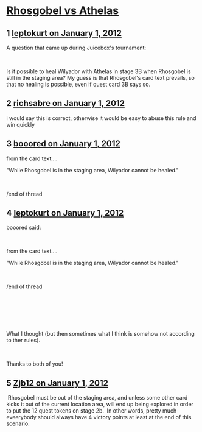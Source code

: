 # [Rhosgobel vs Athelas](https://community.fantasyflightgames.com/topic/58289-rhosgobel-vs-athelas/)

## 1 [leptokurt on January 1, 2012](https://community.fantasyflightgames.com/topic/58289-rhosgobel-vs-athelas/?do=findComment&comment=573407)

A question that came up during Juicebox's tournament:

 

Is it possible to heal Wilyador with Athelas in stage 3B when Rhosgobel is still in the staging area? My guess is that Rhosgobel's card text prevails, so that no healing is possible, even if quest card 3B says so.

## 2 [richsabre on January 1, 2012](https://community.fantasyflightgames.com/topic/58289-rhosgobel-vs-athelas/?do=findComment&comment=573413)

i would say this is correct, otherwise it would be easy to abuse this rule and win quickly

## 3 [booored on January 1, 2012](https://community.fantasyflightgames.com/topic/58289-rhosgobel-vs-athelas/?do=findComment&comment=573420)

from the card text....

"While Rhosgobel is in the staging area, Wilyador cannot be healed."

 

/end of thread

## 4 [leptokurt on January 1, 2012](https://community.fantasyflightgames.com/topic/58289-rhosgobel-vs-athelas/?do=findComment&comment=573444)

booored said:

 

from the card text....

"While Rhosgobel is in the staging area, Wilyador cannot be healed."

 

/end of thread

 

 

 

What I thought (but then sometimes what I think is somehow not according to ther rules).

 

Thanks to both of you!

## 5 [Zjb12 on January 1, 2012](https://community.fantasyflightgames.com/topic/58289-rhosgobel-vs-athelas/?do=findComment&comment=573521)

 Rhosgobel must be out of the staging area, and unless some other card kicks it out of the current location area, will end up being explored in order to put the 12 quest tokens on stage 2b.  In other words, pretty much eveerybody should always have 4 victory points at least at the end of this scenario.

